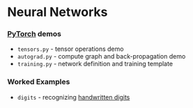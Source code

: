 # Neural Networks

### [PyTorch](https://pytorch.org/) demos

- `tensors.py` - tensor operations demo
- `autograd.py` - compute graph and back-propagation demo
- `training.py` - network definition and training template

### Worked Examples

- `digits` - recognizing [handwritten digits](http://yann.lecun.com/exdb/mnist/)
